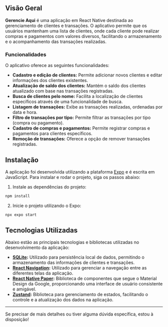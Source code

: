 ## Visão Geral

**Gerencie Aqui** é uma aplicação em React Native destinada ao gerenciamento de clientes e transações. O aplicativo permite que os usuários mantenham uma lista de clientes, onde cada cliente pode realizar compras e pagamentos com valores diversos, facilitando o armazenamento e o acompanhamento das transações realizadas.

### Funcionalidades

O aplicativo oferece as seguintes funcionalidades:

- **Cadastro e edição de clientes:** Permite adicionar novos clientes e editar informações dos clientes existentes.
- **Atualização de saldo dos clientes:** Mantém o saldo dos clientes atualizado com base nas transações registradas.
- **Busca de clientes pelo nome:** Facilita a localização de clientes específicos através de uma funcionalidade de busca.
- **Listagem de transações:** Exibe as transações realizadas, ordenadas por data e hora.
- **Filtro de transações por tipo:** Permite filtrar as transações por tipo (compra ou pagamento).
- **Cadastro de compras e pagamentos:** Permite registrar compras e pagamentos para clientes específicos.
- **Remoção de transações:** Oferece a opção de remover transações registradas.

## Instalação

A aplicação foi desenvolvida utilizando a plataforma [Expo](https://docs.expo.dev/introduction/expo/) e é escrita em JavaScript. Para instalar e rodar o projeto, siga os passos abaixo:

1. Instale as dependências do projeto:
```sh
npm install
```

2. Inicie o projeto utilizando o Expo:
```sh
npx expo start
```

## Tecnologias Utilizadas

Abaixo estão as principais tecnologias e bibliotecas utilizadas no desenvolvimento da aplicação:

- **[SQLite](https://docs.expo.dev/versions/latest/sdk/sqlite/):** Utilizado para persistência local de dados, permitindo o armazenamento das informações de clientes e transações.
- **[React Navigation](https://reactnavigation.org/):** Utilizado para gerenciar a navegação entre as diferentes telas da aplicação.
- **[React Native Paper](https://callstack.github.io/react-native-paper/):** Biblioteca de componentes que segue o Material Design da Google, proporcionando uma interface de usuário consistente e amigável.
- **[Zustand](https://github.com/pmndrs/zustand):** Biblioteca para gerenciamento de estados, facilitando o controle e a atualização dos dados na aplicação.

---

Se precisar de mais detalhes ou tiver alguma dúvida específica, estou à disposição!